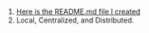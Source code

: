 1.  [Here is the README.md file I created](../../README.md)       
2.  Local, Centralized, and Distributed.  
